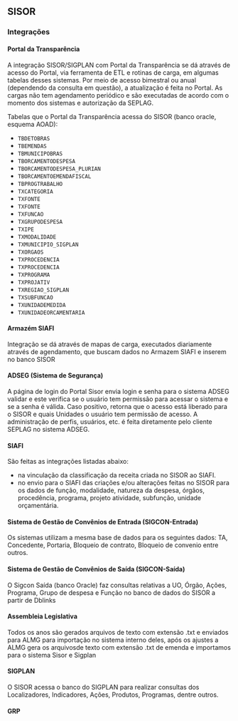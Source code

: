 ## SISOR

### Integrações

#### Portal da Transparência

A integração SISOR/SIGPLAN com Portal da Transparência se dá através de acesso do Portal, via ferramenta de ETL e rotinas de carga, em algumas tabelas desses sistemas. Por meio de acesso bimestral ou anual (dependendo da consulta em questão), a atualização é feita no Portal. As cargas não tem agendamento periódico e são executadas de acordo com o momento dos sistemas e autorização da SEPLAG.

Tabelas que o Portal da Transparência acessa do SISOR (banco oracle, esquema AOAD):

- `TBDETOBRAS`
- `TBEMENDAS`
- `TBMUNICIPOBRAS`
- `TBORCAMENTODESPESA`
- `TBORCAMENTODESPESA_PLURIAN`
- `TBORCAMENTOEMENDAFISCAL`
- `TBPROGTRABALHO`
- `TXCATEGORIA`
- `TXFONTE`
- `TXFONTE`
- `TXFUNCAO`
- `TXGRUPODESPESA`
- `TXIPE`
- `TXMODALIDADE`
- `TXMUNICIPIO_SIGPLAN`
- `TXORGAOS`
- `TXPROCEDENCIA`
- `TXPROCEDENCIA`
- `TXPROGRAMA`
- `TXPROJATIV`
- `TXREGIAO_SIGPLAN`
- `TXSUBFUNCAO`
- `TXUNIDADEMEDIDA`
- `TXUNIDADEORCAMENTARIA`

#### Armazém SIAFI

Integração se dá através de mapas de carga, executados diariamente através de agendamento, que buscam dados no Armazem SIAFI e inserem no banco SISOR

#### ADSEG (Sistema de Segurança)

A página de login do Portal Sisor envia login e senha para o sistema ADSEG validar e este verifica se o usuário tem permissão para acessar o sistema e se a senha é válida. Caso positivo, retorna que o acesso está liberado para o SISOR e quais Unidades o usuário tem permissão de acesso. A administração de perfis, usuários, etc. é feita diretamente pelo cliente SEPLAG no sistema ADSEG.

#### SIAFI

São feitas as integrações listadas abaixo:

- na vinculação da classificação da receita criada no SISOR ao SIAFI.
- no envio para o SIAFI das criações e/ou alterações feitas no SISOR para os dados de função, modalidade, natureza da despesa, órgãos, procedência, programa, projeto atividade, subfunção, unidade orçamentária. 

#### Sistema de Gestão de Convênios de Entrada (SIGCON-Entrada)

Os sistemas utilizam a mesma base de dados para os seguintes dados: TA, Concedente, Portaria, Bloqueio de contrato, Bloqueio de convenio entre outros. 

#### Sistema de Gestão de Convênios de Saída (SIGCON-Saída)

O Sigcon Saída (banco Oracle) faz consultas relativas a UO, Órgão, Ações, Programa, Grupo de despesa e Função no banco de dados do SISOR a partir de Dblinks

#### Assembleia Legislativa

Todos os anos são gerados arquivos de texto com extensão .txt e enviados para ALMG para importação no sistema interno deles, após os ajustes a ALMG gera os arquivosde texto com extensão .txt  de emenda e importamos para o sistema Sisor e Sigplan

#### SIGPLAN

O SISOR acessa o banco do SIGPLAN para realizar consultas dos Localizadores, Indicadores, Ações, Produtos, Programas, dentre outros. 

#### GRP